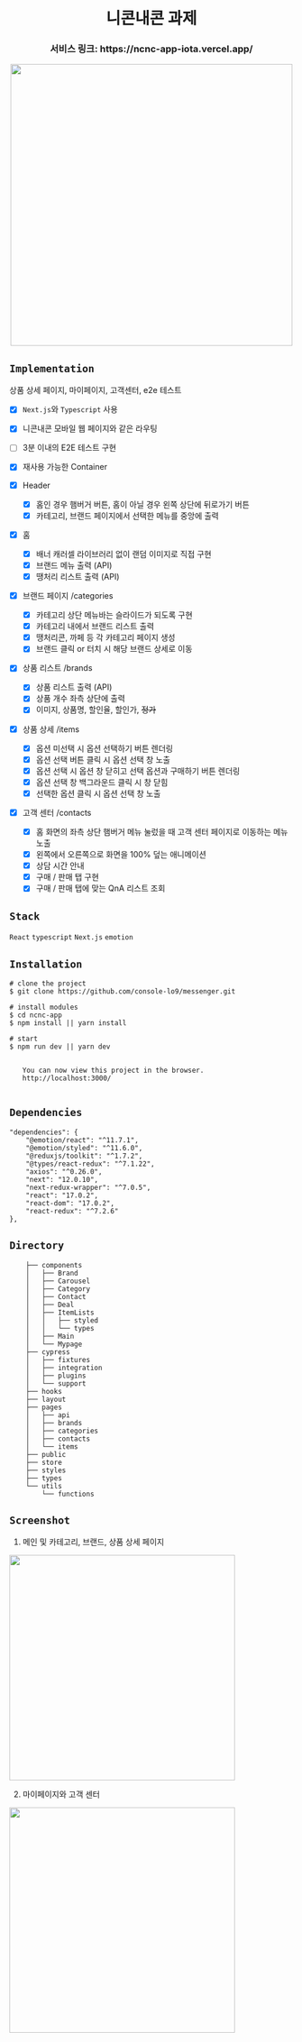 <h1 align="center"> 니콘내콘 과제 </h1>

<h3 align="center"> 서비스 링크: https://ncnc-app-iota.vercel.app/ </h3>

<p align="center"><img width="500" src="https://bit.ly/3HUSY9s" /></p>

## `Implementation`

상품 상세 페이지, 마이페이지, 고객센터, e2e 테스트

-   [x] `Next.js`와 `Typescript` 사용
-   [x] 니콘내콘 모바일 웹 페이지와 같은 라우팅
-   [ ] 3분 이내의 E2E 테스트 구현
-   [x] 재사용 가능한 Container

-   [x] Header

    -   [x] 홈인 경우 햄버거 버튼, 홈이 아닐 경우 왼쪽 상단에 뒤로가기 버튼
    -   [x] 카테고리, 브랜드 페이지에서 선택한 메뉴를 중앙에 출력

-   [x] 홈

    -   [x] 배너 캐러셀 라이브러리 없이 랜덤 이미지로 직접 구현
    -   [x] 브랜드 메뉴 출력 (API)
    -   [x] 땡처리 리스트 출력 (API)

-   [x] 브랜드 페이지 /categories

    -   [x] 카테고리 상단 메뉴바는 슬라이드가 되도록 구현
    -   [x] 카테고리 내에서 브랜드 리스트 출력
    -   [x] 땡처리콘, 까페 등 각 카테고리 페이지 생성
    -   [x] 브랜드 클릭 or 터치 시 해당 브랜드 상세로 이동

-   [x] 상품 리스트 /brands

    -   [x] 상품 리스트 출력 (API)
    -   [x] 상품 개수 좌측 상단에 출력
    -   [x] 이미지, 상품명, 할인율, 할인가, ~~정가~~

-   [x] 상품 상세 /items

    -   [x] 옵션 미선택 시 옵션 선택하기 버튼 렌더링
    -   [x] 옵션 선택 버튼 클릭 시 옵션 선택 창 노출
    -   [x] 옵션 선택 시 옵션 창 닫히고 선택 옵션과 구매하기 버튼 렌더링
    -   [x] 옵션 선택 창 백그라운드 클릭 시 창 닫힘
    -   [x] 선택한 옵션 클릭 시 옵션 선택 창 노출

-   [x] 고객 센터 /contacts
    -   [x] 홈 화면의 좌측 상단 햄버거 메뉴 눌렀을 때 고객 센터 페이지로 이동하는 메뉴 노출
    -   [x] 왼쪽에서 오른쪽으로 화면을 100% 덮는 애니메이션
    -   [x] 상담 시간 안내
    -   [x] 구매 / 판매 탭 구현
    -   [x] 구매 / 판매 탭에 맞는 QnA 리스트 조회

## `Stack`

`React` `typescript` `Next.js` `emotion`

## `Installation`

```
# clone the project
$ git clone https://github.com/console-lo9/messenger.git

# install modules
$ cd ncnc-app
$ npm install || yarn install

# start
$ npm run dev || yarn dev

⠀
⠀  You can now view this project in the browser.
⠀  http://localhost:3000/
⠀
```

## `Dependencies`

```
"dependencies": {
    "@emotion/react": "^11.7.1",
    "@emotion/styled": "^11.6.0",
    "@reduxjs/toolkit": "^1.7.2",
    "@types/react-redux": "^7.1.22",
    "axios": "^0.26.0",
    "next": "12.0.10",
    "next-redux-wrapper": "^7.0.5",
    "react": "17.0.2",
    "react-dom": "17.0.2",
    "react-redux": "^7.2.6"
},
```

## `Directory`

        ├── components
        │   ├── Brand
        │   ├── Carousel
        │   ├── Category
        │   ├── Contact
        │   ├── Deal
        │   ├── ItemLists
        │   │   ├── styled
        │   │   └── types
        │   ├── Main
        │   └── Mypage
        ├── cypress
        │   ├── fixtures
        │   ├── integration
        │   ├── plugins
        │   └── support
        ├── hooks
        ├── layout
        ├── pages
        │   ├── api
        │   ├── brands
        │   ├── categories
        │   ├── contacts
        │   └── items
        ├── public
        ├── store
        ├── styles
        ├── types
        └── utils
            └── functions

## `Screenshot`

1. 메인 및 카테고리, 브랜드, 상품 상세 페이지

<img width="400" src="https://user-images.githubusercontent.com/28384562/154145083-d5024c30-dbec-4626-a3c1-22a14b8ef00a.gif" />

2. 마이페이지와 고객 센터

<img width="400" src="https://user-images.githubusercontent.com/28384562/154145176-07ec7cde-020b-4139-9335-65d47a4664e8.gif" />
